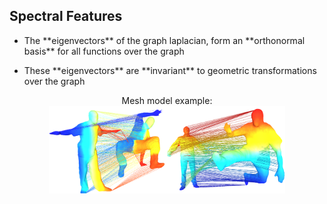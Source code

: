 ##  Spectral Features

* <p class="fragment fade-up">The **eigenvectors** of the graph laplacian, form an **orthonormal basis** for all functions over the graph</p>
* <p class="fragment fade-up">These **eigenvectors** are **invariant** to geometric transformations over the graph</p>

<p class="fragment fade-up" style="text-align: center">Mesh model example:
<img class="plain"  src="resources/mesh_matching.png" width=75%/></p>
